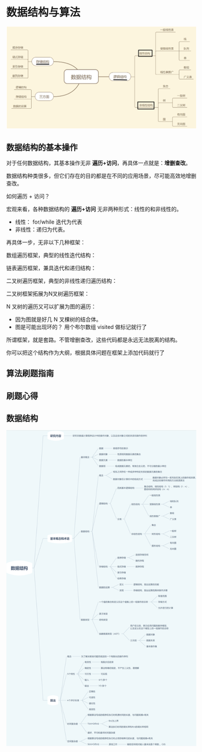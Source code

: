 # 数据结构与算法

![image-20250825215822674](assets/image-20250825215822674.png)

## 数据结构的基本操作

对于任何数据结构，其基本操作无非 **遍历+访问**，再具体一点就是：**增删查改**。

数据结构种类很多，但它们存在的目的都是在不同的应用场景，尽可能高效地增删查改。

如何遍历 + 访问？

宏观来看，各种数据结构的 **遍历+访问** 无非两种形式：线性的和非线性的。

- 线性： for/while 迭代为代表
- 非线性：递归为代表。

再具体一步，无非以下几种框架：

数组遍历框架，典型的线性迭代结构：

链表遍历框架，兼具迭代和递归结构：

二叉树遍历框架，典型的非线性递归遍历结构：

二叉树框架拓展为N叉树遍历框架：

N 叉树的遍历又可以扩展为图的遍历：

- 因为图就是好几 N 叉棵树的结合体。
- 图是可能出现环的？ 用个布尔数组 visited 做标记就行了

所谓框架，就是套路。不管增删查改，这些代码都是永远无法脱离的结构。

你可以把这个结构作为大纲，根据具体问题在框架上添加代码就行了

## 算法刷题指南

## 刷题心得

## 数据结构

![image-20250825220119462](assets/image-20250825220119462.png)